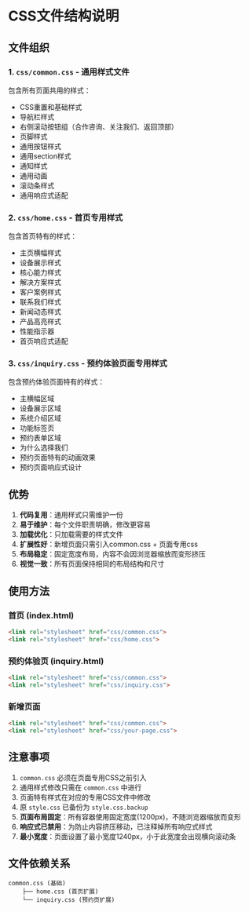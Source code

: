 # CSS文件结构说明

## 文件组织

### 1. `css/common.css` - 通用样式文件
包含所有页面共用的样式：
- CSS重置和基础样式
- 导航栏样式
- 右侧滚动按钮组（合作咨询、关注我们、返回顶部）
- 页脚样式
- 通用按钮样式
- 通用section样式
- 通知样式
- 通用动画
- 滚动条样式
- 通用响应式适配

### 2. `css/home.css` - 首页专用样式
包含首页特有的样式：
- 主页横幅样式
- 设备展示样式
- 核心能力样式
- 解决方案样式
- 客户案例样式
- 联系我们样式
- 新闻动态样式
- 产品高亮样式
- 性能指示器
- 首页响应式适配

### 3. `css/inquiry.css` - 预约体验页面专用样式
包含预约体验页面特有的样式：
- 主横幅区域
- 设备展示区域
- 系统介绍区域
- 功能标签页
- 预约表单区域
- 为什么选择我们
- 预约页面特有的动画效果
- 预约页面响应式设计

## 优势

1. **代码复用**：通用样式只需维护一份
2. **易于维护**：每个文件职责明确，修改更容易
3. **加载优化**：只加载需要的样式文件
4. **扩展性好**：新增页面只需引入common.css + 页面专用css
5. **布局稳定**：固定宽度布局，内容不会因浏览器缩放而变形挤压
6. **视觉一致**：所有页面保持相同的布局结构和尺寸

## 使用方法

### 首页 (index.html)
```html
<link rel="stylesheet" href="css/common.css">
<link rel="stylesheet" href="css/home.css">
```

### 预约体验页 (inquiry.html)
```html
<link rel="stylesheet" href="css/common.css">
<link rel="stylesheet" href="css/inquiry.css">
```

### 新增页面
```html
<link rel="stylesheet" href="css/common.css">
<link rel="stylesheet" href="css/your-page.css">
```

## 注意事项

1. `common.css` 必须在页面专用CSS之前引入
2. 通用样式修改只需在 `common.css` 中进行
3. 页面特有样式在对应的专用CSS文件中修改
4. 原 `style.css` 已备份为 `style.css.backup`
5. **页面布局固定**：所有容器使用固定宽度(1200px)，不随浏览器缩放而变形
6. **响应式已禁用**：为防止内容挤压移动，已注释掉所有响应式样式
7. **最小宽度**：页面设置了最小宽度1240px，小于此宽度会出现横向滚动条

## 文件依赖关系

```
common.css (基础)
    ├── home.css (首页扩展)
    └── inquiry.css (预约页扩展)
```

